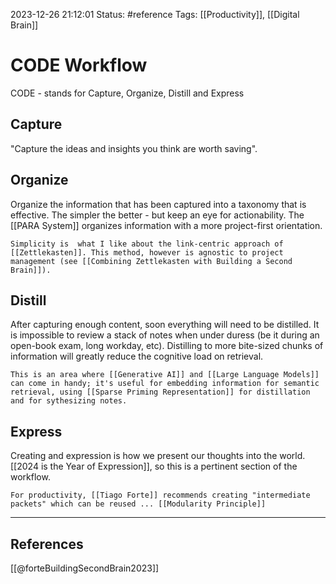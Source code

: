2023-12-26 21:12:01
Status: #reference 
Tags: [[Productivity]], [[Digital Brain]]
# CODE Workflow

CODE - stands for Capture, Organize, Distill and Express

## Capture
"Capture the ideas and insights you think are worth saving". 

## Organize
Organize the information that has been captured into a taxonomy that is effective. The simpler the better - but keep an eye for actionability. The [[PARA System]] organizes information with a more project-first orientation. 

```ad-note
Simplicity is  what I like about the link-centric approach of [[Zettlekasten]]. This method, however is agnostic to project management (see [[Combining Zettlekasten with Building a Second Brain]]).
```

## Distill
After capturing enough content, soon everything will need to be distilled. It is impossible to review a stack of notes when under duress (be it during an open-book exam, long workday, etc). Distilling to more bite-sized chunks of information will greatly reduce the cognitive load on retrieval.

```ad-note
This is an area where [[Generative AI]] and [[Large Language Models]] can come in handy; it's useful for embedding information for semantic retrieval, using [[Sparse Priming Representation]] for distillation and for sythesizing notes.
```

## Express
Creating and expression is how we present our thoughts into the world. [[2024 is the Year of Expression]], so this is a pertinent section of the workflow. 

```ad-note
For productivity, [[Tiago Forte]] recommends creating "intermediate packets" which can be reused ... [[Modularity Principle]]
```


---

## References
[[@forteBuildingSecondBrain2023]]